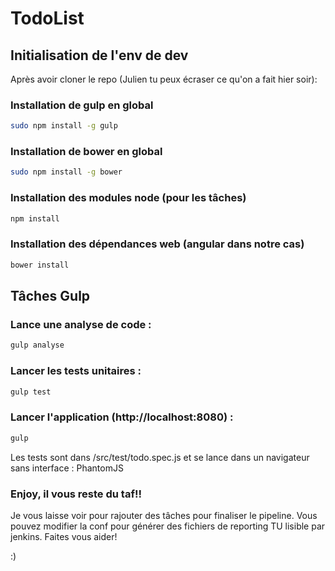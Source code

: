 # TodoList

## Initialisation de l'env de dev

Après avoir cloner le repo (Julien tu peux écraser ce qu'on a fait hier soir):

### Installation de gulp en global
```sh
sudo npm install -g gulp
```

### Installation de bower en global
```sh
sudo npm install -g bower
```

### Installation des modules node (pour les tâches)
```sh
npm install
```

### Installation des dépendances web (angular dans notre cas)
```sh
bower install
```
## Tâches Gulp

### Lance une analyse de code :

```sh
gulp analyse
```

### Lancer les tests unitaires :

```sh
gulp test
```

### Lancer l'application (http://localhost:8080) :

```sh
gulp
```

Les tests sont dans /src/test/todo.spec.js et se lance dans un navigateur sans interface : PhantomJS

### Enjoy, il vous reste du taf!!

Je vous laisse voir pour rajouter des tâches pour finaliser le pipeline.
Vous pouvez modifier la conf pour générer des fichiers de reporting TU lisible par jenkins.
Faites vous aider!

:)
